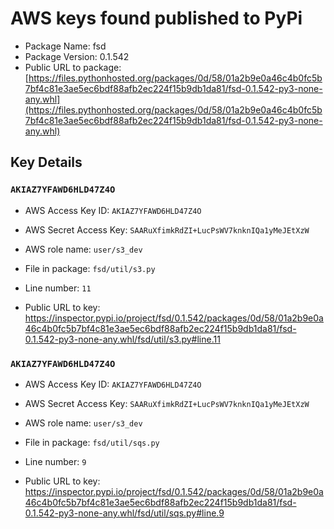 # AWS keys found published to PyPi

* Package Name: fsd
* Package Version: 0.1.542
* Public URL to package: [https://files.pythonhosted.org/packages/0d/58/01a2b9e0a46c4b0fc5b7bf4c81e3ae5ec6bdf88afb2ec224f15b9db1da81/fsd-0.1.542-py3-none-any.whl](https://files.pythonhosted.org/packages/0d/58/01a2b9e0a46c4b0fc5b7bf4c81e3ae5ec6bdf88afb2ec224f15b9db1da81/fsd-0.1.542-py3-none-any.whl)

## Key Details

### `AKIAZ7YFAWD6HLD47Z4O`

* AWS Access Key ID: `AKIAZ7YFAWD6HLD47Z4O`
* AWS Secret Access Key: `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` 
* AWS role name: `user/s3_dev`
* File in package: `fsd/util/s3.py`
* Line number: `11`

* Public URL to key: https://inspector.pypi.io/project/fsd/0.1.542/packages/0d/58/01a2b9e0a46c4b0fc5b7bf4c81e3ae5ec6bdf88afb2ec224f15b9db1da81/fsd-0.1.542-py3-none-any.whl/fsd/util/s3.py#line.11



### `AKIAZ7YFAWD6HLD47Z4O`

* AWS Access Key ID: `AKIAZ7YFAWD6HLD47Z4O`
* AWS Secret Access Key: `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` 
* AWS role name: `user/s3_dev`
* File in package: `fsd/util/sqs.py`
* Line number: `9`

* Public URL to key: https://inspector.pypi.io/project/fsd/0.1.542/packages/0d/58/01a2b9e0a46c4b0fc5b7bf4c81e3ae5ec6bdf88afb2ec224f15b9db1da81/fsd-0.1.542-py3-none-any.whl/fsd/util/sqs.py#line.9


